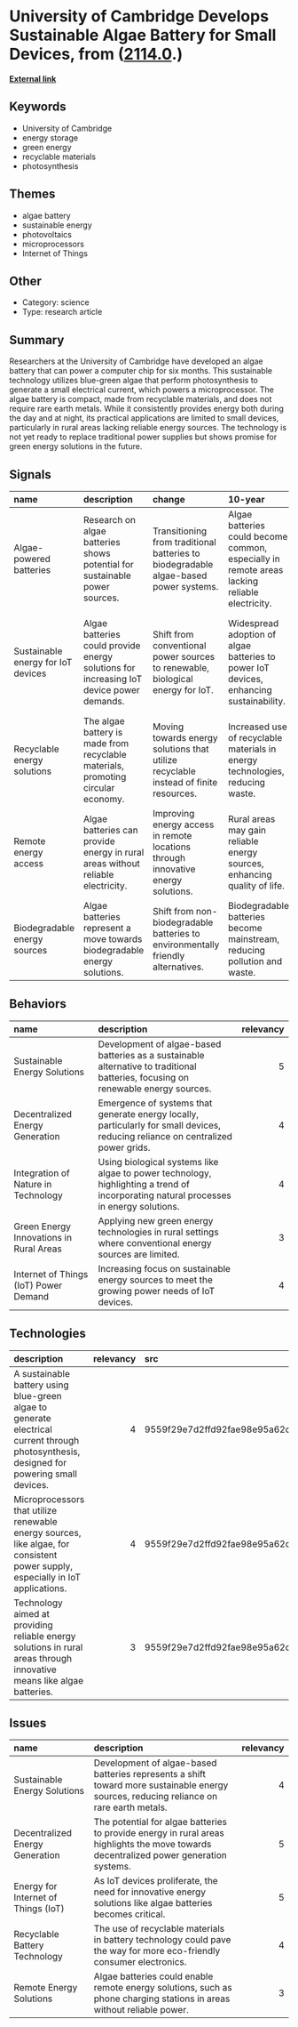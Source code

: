 # __University of Cambridge Develops Sustainable Algae Battery for Small Devices__, from ([2114.0](https://kghosh.substack.com/p/2114.0).)

__[External link](https://www.inverse.com/input/tech/algae-battery-power-computer-research)__



## Keywords

* University of Cambridge
* energy storage
* green energy
* recyclable materials
* photosynthesis

## Themes

* algae battery
* sustainable energy
* photovoltaics
* microprocessors
* Internet of Things

## Other

* Category: science
* Type: research article

## Summary

Researchers at the University of Cambridge have developed an algae battery that can power a computer chip for six months. This sustainable technology utilizes blue-green algae that perform photosynthesis to generate a small electrical current, which powers a microprocessor. The algae battery is compact, made from recyclable materials, and does not require rare earth metals. While it consistently provides energy both during the day and at night, its practical applications are limited to small devices, particularly in rural areas lacking reliable energy sources. The technology is not yet ready to replace traditional power supplies but shows promise for green energy solutions in the future.

## Signals

| name                               | description                                                                             | change                                                                               | 10-year                                                                                       | driving-force                                                                      |   relevancy |
|:-----------------------------------|:----------------------------------------------------------------------------------------|:-------------------------------------------------------------------------------------|:----------------------------------------------------------------------------------------------|:-----------------------------------------------------------------------------------|------------:|
| Algae-powered batteries            | Research on algae batteries shows potential for sustainable power sources.              | Transitioning from traditional batteries to biodegradable algae-based power systems. | Algae batteries could become common, especially in remote areas lacking reliable electricity. | The need for sustainable energy solutions in the face of environmental concerns.   |           4 |
| Sustainable energy for IoT devices | Algae batteries could provide energy solutions for increasing IoT device power demands. | Shift from conventional power sources to renewable, biological energy for IoT.       | Widespread adoption of algae batteries to power IoT devices, enhancing sustainability.        | The expanding Internet of Things requiring more sustainable energy sources.        |           5 |
| Recyclable energy solutions        | The algae battery is made from recyclable materials, promoting circular economy.        | Moving towards energy solutions that utilize recyclable instead of finite resources. | Increased use of recyclable materials in energy technologies, reducing waste.                 | A growing consumer and industry focus on sustainability and recycling initiatives. |           4 |
| Remote energy access               | Algae batteries can provide energy in rural areas without reliable electricity.         | Improving energy access in remote locations through innovative energy solutions.     | Rural areas may gain reliable energy sources, enhancing quality of life.                      | Efforts to improve energy equity and access in underserved regions.                |           4 |
| Biodegradable energy sources       | Algae batteries represent a move towards biodegradable energy solutions.                | Shift from non-biodegradable batteries to environmentally friendly alternatives.     | Biodegradable batteries become mainstream, reducing pollution and waste.                      | Rising awareness of environmental impact and demand for eco-friendly products.     |           5 |

## Behaviors

| name                                    | description                                                                                                                           |   relevancy |
|:----------------------------------------|:--------------------------------------------------------------------------------------------------------------------------------------|------------:|
| Sustainable Energy Solutions            | Development of algae-based batteries as a sustainable alternative to traditional batteries, focusing on renewable energy sources.     |           5 |
| Decentralized Energy Generation         | Emergence of systems that generate energy locally, particularly for small devices, reducing reliance on centralized power grids.      |           4 |
| Integration of Nature in Technology     | Using biological systems like algae to power technology, highlighting a trend of incorporating natural processes in energy solutions. |           4 |
| Green Energy Innovations in Rural Areas | Applying new green energy technologies in rural settings where conventional energy sources are limited.                               |           3 |
| Internet of Things (IoT) Power Demand   | Increasing focus on sustainable energy sources to meet the growing power needs of IoT devices.                                        |           4 |

## Technologies

| description                                                                                                                              |   relevancy | src                              |
|:-----------------------------------------------------------------------------------------------------------------------------------------|------------:|:---------------------------------|
| A sustainable battery using blue-green algae to generate electrical current through photosynthesis, designed for powering small devices. |           4 | 9559f29e7d2ffd92fae98e95a62d0169 |
| Microprocessors that utilize renewable energy sources, like algae, for consistent power supply, especially in IoT applications.          |           4 | 9559f29e7d2ffd92fae98e95a62d0169 |
| Technology aimed at providing reliable energy solutions in rural areas through innovative means like algae batteries.                    |           3 | 9559f29e7d2ffd92fae98e95a62d0169 |

## Issues

| name                                | description                                                                                                                             |   relevancy |
|:------------------------------------|:----------------------------------------------------------------------------------------------------------------------------------------|------------:|
| Sustainable Energy Solutions        | Development of algae-based batteries represents a shift toward more sustainable energy sources, reducing reliance on rare earth metals. |           4 |
| Decentralized Energy Generation     | The potential for algae batteries to provide energy in rural areas highlights the move towards decentralized power generation systems.  |           5 |
| Energy for Internet of Things (IoT) | As IoT devices proliferate, the need for innovative energy solutions like algae batteries becomes critical.                             |           5 |
| Recyclable Battery Technology       | The use of recyclable materials in battery technology could pave the way for more eco-friendly consumer electronics.                    |           4 |
| Remote Energy Solutions             | Algae batteries could enable remote energy solutions, such as phone charging stations in areas without reliable power.                  |           3 |